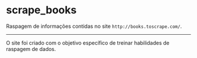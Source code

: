 scrape\_books
=============


Raspagem de informações contidas no site `http://books.toscrape.com/`.

------------------------------------------------------------------------

O site foi criado com o objetivo específico de treinar habilidades de
raspagem de dados.
